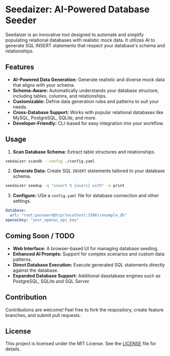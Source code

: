 # Seedaizer: AI-Powered Database Seeder
Seedaizer is an innovative tool designed to automate and simplify populating relational databases with realistic mock data. It utilizes AI to generate SQL INSERT statements that respect your database's schema and relationships.

## Features
- **AI-Powered Data Generation:** Generate realistic and diverse mock data that aligns with your schema.
- **Schema-Aware:** Automatically understands your database structure, including tables, columns, and relationships.
- **Customizable:** Define data generation rules and patterns to suit your needs.
- **Cross-Database Support:** Works with popular relational databases like MySQL, PostgreSQL, SQLite, and more.
- **Developer-Friendly:** CLI-based for easy integration into your workflow.

## Usage
1. **Scan Database Schema:** Extract table structures and relationships.
```bash
seedaizer scandb --config ./config.yaml
```

2. **Generate Data:** Create SQL `INSERT` statements tailored to your database schema.
```bash
seedaizer seedup -q "insert 5 {users} with" -o print
```

3. **Configure:** USe a `config.yaml` file for database connection and other settings.
```yaml
database:
  url: "root:password@tcp(localhost:3306)/example_db"
openaikey: "your_openai_api_key"
```

## Coming Soon / TODO
- **Web Interface:** A browser-based UI for managing database seeding.
- **Enhanced AI Prompts:** Support for complex scenarios and custom data patterns.
- **Direct Database Execution:** Execute generated SQL statements directly against the database.
- **Expanded Database Support:** Additional dasstabase engines such as PostgreSQL, SQLite and SQL Server.

## Contribution
Contributions are welcome! Feel free to fork the respository, create feature branches, and submit pull requests.

## License
This project is licensed under the MIT License. See the [LICENSE](https://github.com/luisya22/seedaizer/blob/main/LICENSE) file for details.
